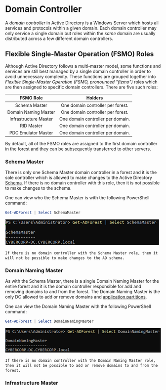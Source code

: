 # Domain Controller
A *domain controller* in Active Directory is a Windows Server which hosts all services and protocols within a given domain. Each domain controller may only service a single domain but roles within the *same* domain are usually distributed across a few different domain controllers.

## Flexible Single-Master Operation (FSMO) Roles
Although Active Directory follows a multi-master model, some functions and services are still best managed by a single domain controller in order to avoid unnecessary complexity. These functions are grouped together into *Flexible Single-Master Operation (FSMO, pronounced "fizmo")* roles which are then assigned to specific domain controllers. There are five such roles:

|FSMO Role|Holders|
|:--:|:--:|
|Schema Master|One domain controller per forest.|
|Domain Naming Master|One domain controller per forest.|
|Infrastructure Master|One domain controller per domain.|
|RID Master|One domain controller per domain.|
|PDC Emulator Master|One domain controller per domain.|

By default, all of the FSMO roles are assigned to the first domain controller in the forest and they can be subsequently transferred to other servers.

### Schema Master
There is only one Schema Master domain controller in a forest and it is the sole controller which is allowed to make changes to the Active Directory [Schema](Schema/index.md). If there is no domain controller with this role, then it is not possible to make changes to the schema.

One can view who the Schema Master is with the following PowerShell command:

```powershell
Get-ADForest | Select SchemaMaster
```

![](Resources/Images/Domain%20Controllers/View%20Schema%20Master.png)

```admonish note
If there is no domain controller with the Schema Master role, then it will not be possible to make changes to the AD schema.
```

### Domain Naming Master
As with the Schema Master, there is a single Domain Naming Master for the entire forest and it is the domain controller responsible for add and removing domains to and from the forest. The Domain Naming Master is the only DC allowed to add or remove domains and 
[application partitions](Naming%20Contexts.md#).

One can view the Domain Naming Master with the following PowerShell command:

```powershell
Get-ADForest | Select DomainNamingMaster
```

![](Resources/Images/Domain%20Controllers/View%20Domain%20Naming%20Master.png)

```admonish note
If there is no domain controller with the Domain Naming Master role, then it will not be possible to add or remove domains to and from the forest.
```

### Infrastructure Master
